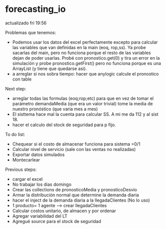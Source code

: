 # forecasting_io

actualizado fri 19:56

Problemas que tenemos:
* Podemos usar los datos del excel perfectamente excepto para calcular las variables que van definidas en la main (eoq, rop,ss). Ya probe sacarlas del main, pero no funciona porque el resto de las variables dejan de poder usarlas.
Probé con pronostico.get(0) y tira un error en la simulación y probe pronostico.getFirst() pero no funciona porque es una ArrayList (y tiene que quedarse asi).
* a arreglar si nos sobra tiempo: hacer que anylogic calcule el pronostico con table 

Next step: 
* arreglar todas las formulas (eoq;rop;etc) para que en vez de tomar el parámetro demandaMedia (que era un valor trivial) tome la media de nuestro pronóstico (que varía mes a mes)
* El sisttema hace mal la cuenta para calcular SS. A mi me da 112 y al sist 18.
* hacer el calculo del stock de seguridad para p fijo.


To do list:
* Chequear si el costo de almacenar funciona para sistema =0/1
* Calcular nivel de servicio (sale con las ventas no realizadas)
* Exportar datos simulados
* Montecarlear


Previous steps:
  * cargar el excel 
  * No trabajar los dias domingo
  * Crear las collections de pronosticoMedia y pronosticoDesvio
  * Armar la distribución normal que determine la demanda diaria
  * hacer el inject de la demanda diaria a la llegadaClientes (No lo uso)
  * 1 producto= 1 agente --> crear llegadaClientes
  * Calcular costos unitario, de almacen y por ordenar
  * Agregar variabilidad del LT
  * Agregué source para el stock de seguridad

